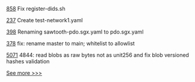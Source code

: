 
[858](https://github.com/hyperledger-labs/business-partner-agent/pull/858) Fix register-dids.sh 

[237](https://github.com/hyperledger/caliper-benchmarks/pull/237) Create test-network1.yaml

[398](https://github.com/hyperledger-labs/private-data-objects/pull/398) Renaming sawtooth-pdo.sgx.yaml to pdo.sgx.yaml 

[378](https://github.com/hyperledger-labs/weaver-dlt-interoperability/pull/378) fix: rename master to main; whitelist to allowlist

[5071](https://github.com/hyperledger/besu/pull/5071) 4844: read blobs as raw bytes not as unit256 and fix blob versioned hashes validation


[See more >>>](https://start-here.hyperledger.org/pull-requests)
